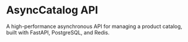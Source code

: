 # AsyncCatalog API

A high-performance asynchronous API for managing a product catalog, built with FastAPI, PostgreSQL, and Redis.
